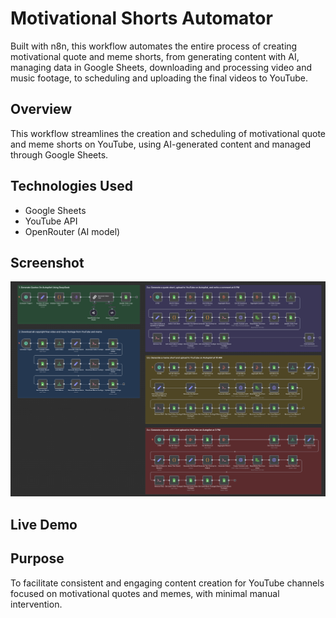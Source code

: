 # Motivational Shorts Automator

Built with n8n, this workflow automates the entire process of creating motivational quote and meme shorts, from generating content with AI, managing data in Google Sheets, downloading and processing video and music footage, to scheduling and uploading the final videos to YouTube.

## Overview

This workflow streamlines the creation and scheduling of motivational quote and meme shorts on YouTube, using AI-generated content and managed through Google Sheets.

## Technologies Used

- Google Sheets
- YouTube API
- OpenRouter (AI model)

## Screenshot

![](n8n_workflow.png)

## Live Demo

## Purpose

To facilitate consistent and engaging content creation for YouTube channels focused on motivational quotes and memes, with minimal manual intervention.
